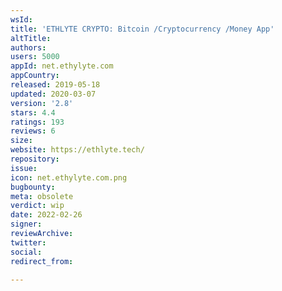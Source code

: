 ```yaml
---
wsId: 
title: 'ETHLYTE CRYPTO: Bitcoin /Cryptocurrency /Money App'
altTitle: 
authors: 
users: 5000
appId: net.ethylyte.com
appCountry: 
released: 2019-05-18
updated: 2020-03-07
version: '2.8'
stars: 4.4
ratings: 193
reviews: 6
size: 
website: https://ethlyte.tech/
repository: 
issue: 
icon: net.ethylyte.com.png
bugbounty: 
meta: obsolete
verdict: wip
date: 2022-02-26
signer: 
reviewArchive: 
twitter: 
social: 
redirect_from: 

---
```


